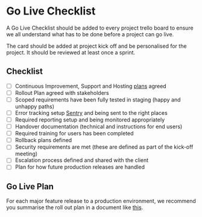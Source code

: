 # Go Live Checklist

A Go Live Checklist should be added to every project trello board to ensure we all understand what has to be done before a project can go live.

The card should be added at project kick off and be personalised for the project.
It should be reviewed at least once a sprint.


## Checklist

- [ ] Continuous Improvement, Support and Hosting [plans](continuous-improvement-support-and-hosting.md) agreed
- [ ] Rollout Plan agreed with stakeholders
- [ ] Scoped requirements have been fully tested in staging (happy and unhappy paths)
- [ ] Error tracking setup [Sentry](/guides/environments/diagnostics.md#error-handling) and being sent to the right places
- [ ] Required reporting setup and being monitored appropriately
- [ ] Handover documentation (technical and instructions for end users)
- [ ] Required training for users has been completed
- [ ] Rollback plans defined
- [ ] Security requirements are met (these are defined as part of the kick-off meeting)
- [ ] Escalation process defined and shared with the client
- [ ] Plan for how future production releases are handled

## Go Live Plan

For each major feature release to a production environment, we recommend you
summarise the roll out plan in a document like
[this](https://docs.google.com/document/d/1K7tO3CFhQkJ7L-HIKlmieUh6fo6Wh-R64vk-9Ri_bcU/edit?usp=sharing).
